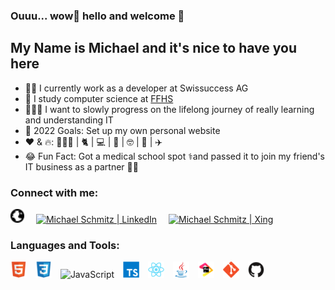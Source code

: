 ### Ouuu... wow🐉 hello and welcome 🙏

## My Name is Michael and it's nice to have you here
- 👨‍💻 I currently work as a developer at Swissuccess AG
- 📜 I study computer science at [FFHS](https://www.ffhs.ch/en/degree-programmes/bachelor/informatik)
- 🚶🏻‍♂️ I want to slowly progress on the lifelong journey of really learning and understanding IT
- 🥅 2022 Goals: Set up my own personal website
- ❤️ & 🔥: 👨‍👩‍👧 | 🐈 | 💻 | 💪 | 🤓 | 🎿 | ✈️
- 😂 Fun Fact: Got a medical school spot ⚕️and passed it to join my friend's IT business as a partner 👨‍💼

### Connect with me:

[<img float="left" alt="Swissuccess AG" width="22px" src="https://raw.githubusercontent.com/iconic/open-iconic/master/svg/globe.svg" />](https://www.swissuccess.ch/)
[<img float="left" alt="Michael Schmitz | LinkedIn" width="22px" src="https://cdn.jsdelivr.net/npm/simple-icons@v3/icons/linkedin.svg" style="margin-left:15px;"/>](https://www.linkedin.com/in/michael-schmitz-b25b6614a/)
[<img float="left" alt="Michael Schmitz | Xing" width="22px" src="https://cdn.jsdelivr.net/npm/simple-icons@v3/icons/xing.svg" style="margin-left:15px;"/>](https://www.xing.com/profile/Michael_Schmitz425/cv)

### Languages and Tools:

<div>
<img float="left" alt="HTML 5" width="26px" src="https://raw.githubusercontent.com/devicons/devicon/master/icons/html5/html5-original.svg"/>
<img float="left" alt="CSS 3" width="26px" src="https://raw.githubusercontent.com/devicons/devicon/master/icons/css3/css3-original.svg" style="margin-left:10px;"/>
<img float="left" alt="JavaScript" width="26px" src="https://raw.githubusercontent.com/jmnote/z-icons/master/svg/javascript.svg" style="margin-left:10px;"/>
<img float="left" alt="TypeScript" width="26px" src="https://raw.githubusercontent.com/devicons/devicon/master/icons/typescript/typescript-plain.svg" style="margin-left:10px;"/>
<img float="left" alt="React.js" width="26px" src="https://raw.githubusercontent.com/devicons/devicon/master/icons/react/react-original.svg" style="margin-left:10px;"/>
<img float="left" alt="Java" width="26px" src="https://raw.githubusercontent.com/devicons/devicon/master/icons/java/java-original.svg" style="margin-left:10px;"/>
<img float="left" alt="JetBrains IDEs" width="26px" src="https://raw.githubusercontent.com/devicons/devicon/master/icons/jetbrains/jetbrains-original.svg" style="margin-left:10px;"/>
<img float="left" alt="Git" width="26px" src="https://raw.githubusercontent.com/devicons/devicon/master/icons/git/git-original.svg" style="margin-left:10px;"/>
<img float="left" alt="GitHub" width="26px" src="https://raw.githubusercontent.com/devicons/devicon/master/icons/github/github-original.svg" style="margin-left:10px;"/>
</div>
